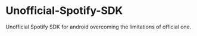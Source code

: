 # Unofficial-Spotify-SDK
Unofficial Spotify SDK for android overcoming the limitations of official one.
